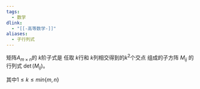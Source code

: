 ```yaml
---
tags:
  - 数学
dlink:
  - "[[-高等数学-]]"
aliases:
  - 子行列式
---
```

矩阵$A_{m×n}$的 $k$阶子式是 任取 $k$行和 $k$列相交得到的$k^2$个交点 组成的子方阵 $M_{ij}$ 的行列式 $\det(M_{ij})$。

其中$1\leq k \leq min\{m,n\}$ 